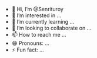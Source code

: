 - 👋 Hi, I’m @Senrituroy
- 👀 I’m interested in ...
- 🌱 I’m currently learning ...
- 💞️ I’m looking to collaborate on ...
- 📫 How to reach me ...
- 😄 Pronouns: ...
- ⚡ Fun fact: ...

<!---
Senrituroy/Senrituroy is a ✨ special ✨ repository because its `README.md` (this file) appears on your GitHub profile.
You can click the Preview link to take a look at your changes.
--->
